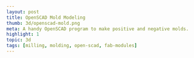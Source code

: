 ```yaml
---
layout: post
title: OpenSCAD Mold Modeling
thumb: 3d/openscad-mold.png
meta: A handy OpenSCAD program to make positive and negative molds.  
highlight: 1
topic: 3d
tags: [milling, molding, open-scad, fab-modules]
---
```


